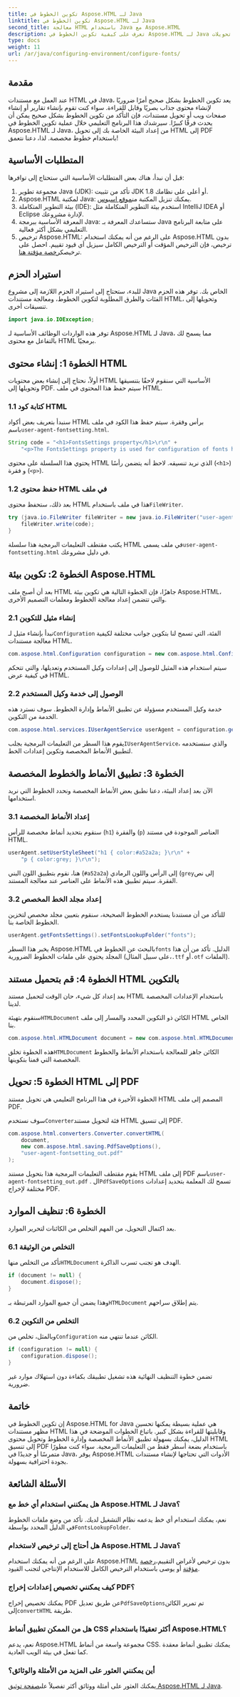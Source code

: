```yaml
---
title: تكوين الخطوط في Aspose.HTML لـ Java
linktitle: تكوين الخطوط في Aspose.HTML لـ Java
second_title: معالجة HTML باستخدام Java مع Aspose.HTML
description: تعرف على كيفية تكوين الخطوط في Aspose.HTML لـ Java باستخدام هذا الدليل المفصل خطوة بخطوة. يمكنك تحسين تحويلات HTML إلى PDF باستخدام الخطوط والأنماط المخصصة.
type: docs
weight: 11
url: /ar/java/configuring-environment/configure-fonts/
---
```

## مقدمة
عند العمل مع مستندات HTML في Java، يعد تكوين الخطوط بشكل صحيح أمرًا ضروريًا لإنشاء محتوى جذاب بصريًا وقابل للقراءة. سواء كنت تقوم بإنشاء تقارير أو إنشاء صفحات ويب أو تحويل مستندات، فإن التأكد من تكوين الخطوط بشكل صحيح يمكن أن يحدث فرقًا كبيرًا. سيرشدك هذا البرنامج التعليمي خلال عملية تكوين الخطوط في Aspose.HTML لـ Java، من إعداد البيئة الخاصة بك إلى تحويل HTML إلى PDF باستخدام خطوط مخصصة. لذا، دعنا نتعمق!

## المتطلبات الأساسية
قبل أن نبدأ، هناك بعض المتطلبات الأساسية التي ستحتاج إلى توافرها:
1. مجموعة تطوير Java (JDK): تأكد من تثبيت JDK 1.8 أو أعلى على نظامك.
2.  Aspose.HTML لمكتبة Java: يمكنك تنزيل المكتبة من[موقع اسبوس](https://releases.aspose.com/html/java/).
3. بيئة التطوير المتكاملة (IDE): استخدم بيئة التطوير المتكاملة مثل IntelliJ IDEA أو Eclipse لإدارة مشروعك.
4. المعرفة الأساسية ببرمجة Java: ستساعدك المعرفة بـ Java على متابعة البرنامج التعليمي بشكل أكثر فعالية.
5.  ترخيص Aspose.HTML: على الرغم من أنه يمكنك استخدام Aspose.HTML بدون ترخيص، فإن الترخيص المؤقت أو الترخيص الكامل سيزيل أي قيود تقييم. احصل على ترخيصك[رخصة مؤقتة هنا](https://purchase.aspose.com/temporary-license/).

## استيراد الحزم
للبدء، ستحتاج إلى استيراد الحزم اللازمة إلى مشروع Java الخاص بك. توفر هذه الحزم الفئات والطرق المطلوبة لتكوين الخطوط، ومعالجة مستندات HTML، وتحويلها إلى تنسيقات أخرى.
```java
import java.io.IOException;
```
توفر هذه الواردات الوظائف الأساسية لـ Aspose.HTML لـ Java، مما يسمح لك بالتفاعل مع محتوى HTML برمجيًا.
## الخطوة 1: إنشاء محتوى HTML
أولاً، نحتاج إلى إنشاء بعض محتويات HTML الأساسية التي سنقوم لاحقًا بتنسيقها وتحويلها إلى PDF. سيتم حفظ هذا المحتوى في ملف HTML.
### 1.1 كتابة كود HTML
 سنبدأ بتعريف بعض أكواد HTML برأس وفقرة. سيتم حفظ هذا الكود في ملف باسم`user-agent-fontsetting.html`.
```java
String code = "<h1>FontsSettings property</h1>\r\n" +
    "<p>The FontsSettings property is used for configuration of fonts handling.</p>\r\n";
```
يحتوي هذا السلسلة على محتوى HTML الذي نريد تنسيقه. لاحظ أنه يتضمن رأسًا (`<h1>`) و فقرة (`<p>`).
### 1.2 حفظ محتوى HTML في ملف
 بعد ذلك، ستحفظ محتوى HTML هذا في ملف باستخدام`FileWriter`.
```java
try (java.io.FileWriter fileWriter = new java.io.FileWriter("user-agent-fontsetting.html")) {
    fileWriter.write(code);
}
```
 يكتب مقتطف التعليمات البرمجية هذا سلسلة HTML في ملف يسمى`user-agent-fontsetting.html` في دليل مشروعك.
## الخطوة 2: تكوين بيئة Aspose.HTML
بعد أن أصبح ملف HTML جاهزًا، فإن الخطوة التالية هي تكوين بيئة Aspose.HTML، والتي تتضمن إعداد معالجة الخطوط ومعلمات التصميم الأخرى.
### 2.1 إنشاء مثيل للتكوين
 نبدأ بإنشاء مثيل لـ`Configuration` الفئة، التي تسمح لنا بتكوين جوانب مختلفة لكيفية معالجة مستندات HTML.
```java
com.aspose.html.Configuration configuration = new com.aspose.html.Configuration();
```
سيتم استخدام هذه المثيل للوصول إلى إعدادات وكيل المستخدم وتعديلها، والتي تتحكم في كيفية عرض HTML.
### 2.2 الوصول إلى خدمة وكيل المستخدم
خدمة وكيل المستخدم مسؤولة عن تطبيق الأنماط وإدارة الخطوط. سوف نسترد هذه الخدمة من التكوين.
```java
com.aspose.html.services.IUserAgentService userAgent = configuration.getService(com.aspose.html.services.IUserAgentService.class);
```
 يقوم هذا السطر من التعليمات البرمجية بجلب`IUserAgentService`، والذي سنستخدمه لتطبيق الأنماط المخصصة وتكوين إعدادات الخط.
## الخطوة 3: تطبيق الأنماط والخطوط المخصصة
الآن بعد إعداد البيئة، دعنا نطبق بعض الأنماط المخصصة ونحدد الخطوط التي نريد استخدامها.
### 3.1 إعداد الأنماط المخصصة
سنقوم بتحديد أنماط مخصصة للرأس (`h1`) والفقرة (`p`) العناصر الموجودة في مستند HTML. 
```java
userAgent.setUserStyleSheet("h1 { color:#a52a2a; }\r\n" +
    "p { color:grey; }\r\n");
```
هنا، نقوم بتطبيق اللون البني (`#a52a2a`) إلى الرأس واللون الرمادي (`grey`إلى نص الفقرة. سيتم تطبيق هذه الأنماط على العناصر عند معالجة المستند.
### 3.2 إعداد مجلد الخط المخصص
للتأكد من أن مستندنا يستخدم الخطوط الصحيحة، سنقوم بتعيين مجلد مخصص لتخزين الخطوط الخاصة بنا.
```java
userAgent.getFontsSettings().setFontsLookupFolder("fonts");
```
 يخبر هذا السطر Aspose.HTML بالبحث عن الخطوط في`fonts` الدليل. تأكد من أن هذا المجلد يحتوي على ملفات الخطوط الضرورية (على سبيل المثال،`.ttf` أو`.otf` الملفات).
## الخطوة 4: قم بتحميل مستند HTML بالتكوين
بعد إعداد كل شيء، حان الوقت لتحميل مستند HTML باستخدام الإعدادات المخصصة لدينا.

 سنقوم بتهيئة`HTMLDocument` الكائن ذو التكوين المحدد والمسار إلى ملف HTML الخاص بنا.
```java
com.aspose.html.HTMLDocument document = new com.aspose.html.HTMLDocument("user-agent-fontsetting.html", configuration);
```
 هذه الخطوة تخلق`HTMLDocument` الكائن جاهز للمعالجة باستخدام الأنماط والخطوط المخصصة التي قمنا بتكوينها.
## الخطوة 5: تحويل HTML إلى PDF
الخطوة الأخيرة في هذا البرنامج التعليمي هي تحويل مستند HTML المصمم إلى ملف PDF.

 سوف نستخدم`Converter`فئة لتحويل مستند HTML إلى تنسيق PDF.
```java
com.aspose.html.converters.Converter.convertHTML(
    document,
    new com.aspose.html.saving.PdfSaveOptions(),
    "user-agent-fontsetting_out.pdf"
);
```
 يقوم مقتطف التعليمات البرمجية هذا بتحويل مستند HTML إلى ملف PDF باسم`user-agent-fontsetting_out.pdf` . ال`PdfSaveOptions` تسمح لك المعلمة بتحديد إعدادات مختلفة لإخراج PDF.
## الخطوة 6: تنظيف الموارد
بعد اكتمال التحويل، من المهم التخلص من الكائنات لتحرير الموارد.
### 6.1 التخلص من الوثيقة
 تأكد من التخلص منها`HTMLDocument` الهدف هو تجنب تسرب الذاكرة.
```java
if (document != null) {
    document.dispose();
}
```
 وهذا يضمن أن جميع الموارد المرتبطة بـ`HTMLDocument` يتم إطلاق سراحهم.
### 6.2 التخلص من التكوين
 وبالمثل، تخلص من`Configuration` الكائن عندما تنتهي منه.
```java
if (configuration != null) {
    configuration.dispose();
}
```
تضمن خطوة التنظيف النهائية هذه تشغيل تطبيقك بكفاءة دون استهلاك موارد غير ضرورية.

## خاتمة
إن تكوين الخطوط في Aspose.HTML for Java هي عملية بسيطة يمكنها تحسين مظهر مستندات HTML وقابليتها للقراءة بشكل كبير. باتباع الخطوات الموضحة في هذا الدليل، يمكنك بسهولة تطبيق الأنماط المخصصة وإدارة الخطوط وتحويل محتوى HTML إلى تنسيق PDF باستخدام بضعة أسطر فقط من التعليمات البرمجية. سواء كنت مطورًا متمرسًا أو جديدًا في Java، يوفر Aspose.HTML الأدوات التي تحتاجها لإنشاء مستندات بجودة احترافية بسهولة.

## الأسئلة الشائعة
### هل يمكنني استخدام أي خط مع Aspose.HTML لـ Java؟  
 نعم، يمكنك استخدام أي خط يدعمه نظام التشغيل لديك. تأكد من وضع ملفات الخطوط في الدليل المحدد بواسطة`FontsLookupFolder`.
### هل أحتاج إلى ترخيص لاستخدام Aspose.HTML لـ Java؟  
 على الرغم من أنه يمكنك استخدام Aspose.HTML بدون ترخيص لأغراض التقييم،[رخصة مؤقتة](https://purchase.aspose.com/temporary-license/) أو يوصى باستخدام الترخيص الكامل للاستخدام الإنتاجي لتجنب القيود.
### كيف يمكنني تخصيص إعدادات إخراج PDF؟  
 يمكنك تخصيص إخراج PDF عن طريق تعديل`PdfSaveOptions`تم تمرير الكائن إلى`convertHTML` طريقة.
### هل من الممكن تطبيق أنماط CSS أكثر تعقيدًا باستخدام Aspose.HTML؟  
نعم، يدعم Aspose.HTML مجموعة واسعة من أنماط CSS. يمكنك تطبيق أنماط معقدة كما تفعل في بيئة الويب العادية.
### أين يمكنني العثور على المزيد من الأمثلة والوثائق؟  
 يمكنك العثور على أمثلة ووثائق أكثر تفصيلاً على[صفحة توثيق Aspose.HTML لـ Java](https://reference.aspose.com/html/java/).